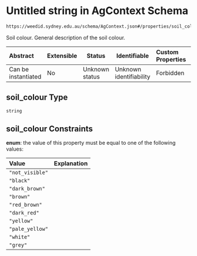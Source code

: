 # Untitled string in AgContext Schema

```txt
https://weedid.sydney.edu.au/schema/AgContext.json#/properties/soil_colour
```

Soil colour.
General description of the soil colour.


| Abstract            | Extensible | Status         | Identifiable            | Custom Properties | Additional Properties | Access Restrictions | Defined In                                                                  |
| :------------------ | ---------- | -------------- | ----------------------- | :---------------- | --------------------- | ------------------- | --------------------------------------------------------------------------- |
| Can be instantiated | No         | Unknown status | Unknown identifiability | Forbidden         | Allowed               | none                | [AgContext.schema.json\*](out/AgContext.schema.json "open original schema") |

## soil_colour Type

`string`

## soil_colour Constraints

**enum**: the value of this property must be equal to one of the following values:

| Value           | Explanation |
| :-------------- | ----------- |
| `"not_visible"` |             |
| `"black"`       |             |
| `"dark_brown"`  |             |
| `"brown"`       |             |
| `"red_brown"`   |             |
| `"dark_red"`    |             |
| `"yellow"`      |             |
| `"pale_yellow"` |             |
| `"white"`       |             |
| `"grey"`        |             |
